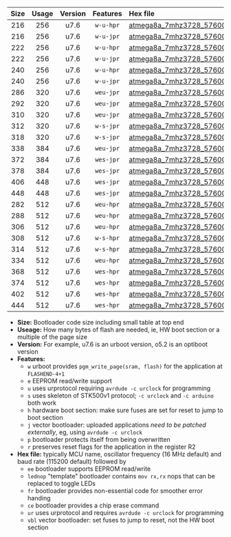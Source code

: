 |Size|Usage|Version|Features|Hex file|
|:-:|:-:|:-:|:-:|:--|
|216|256|u7.6|`w-u-hpr`|[atmega8a_7mhz3728_57600bps_ur.hex](https://raw.githubusercontent.com/stefanrueger/urboot/main/atmega8a_7mhz3728_57600bps_ur.hex)|
|216|256|u7.6|`w-u-jpr`|[atmega8a_7mhz3728_57600bps_ur_vbl.hex](https://raw.githubusercontent.com/stefanrueger/urboot/main/atmega8a_7mhz3728_57600bps_ur_vbl.hex)|
|222|256|u7.6|`w-u-hpr`|[atmega8a_7mhz3728_57600bps_lednop_ur.hex](https://raw.githubusercontent.com/stefanrueger/urboot/main/atmega8a_7mhz3728_57600bps_lednop_ur.hex)|
|222|256|u7.6|`w-u-jpr`|[atmega8a_7mhz3728_57600bps_lednop_ur_vbl.hex](https://raw.githubusercontent.com/stefanrueger/urboot/main/atmega8a_7mhz3728_57600bps_lednop_ur_vbl.hex)|
|240|256|u7.6|`w-u-hpr`|[atmega8a_7mhz3728_57600bps_lednop_fr_ur.hex](https://raw.githubusercontent.com/stefanrueger/urboot/main/atmega8a_7mhz3728_57600bps_lednop_fr_ur.hex)|
|240|256|u7.6|`w-u-jpr`|[atmega8a_7mhz3728_57600bps_lednop_fr_ur_vbl.hex](https://raw.githubusercontent.com/stefanrueger/urboot/main/atmega8a_7mhz3728_57600bps_lednop_fr_ur_vbl.hex)|
|286|320|u7.6|`weu-jpr`|[atmega8a_7mhz3728_57600bps_ee_ur_vbl.hex](https://raw.githubusercontent.com/stefanrueger/urboot/main/atmega8a_7mhz3728_57600bps_ee_ur_vbl.hex)|
|292|320|u7.6|`weu-jpr`|[atmega8a_7mhz3728_57600bps_ee_lednop_ur_vbl.hex](https://raw.githubusercontent.com/stefanrueger/urboot/main/atmega8a_7mhz3728_57600bps_ee_lednop_ur_vbl.hex)|
|310|320|u7.6|`weu-jpr`|[atmega8a_7mhz3728_57600bps_ee_lednop_fr_ur_vbl.hex](https://raw.githubusercontent.com/stefanrueger/urboot/main/atmega8a_7mhz3728_57600bps_ee_lednop_fr_ur_vbl.hex)|
|312|320|u7.6|`w-s-jpr`|[atmega8a_7mhz3728_57600bps_vbl.hex](https://raw.githubusercontent.com/stefanrueger/urboot/main/atmega8a_7mhz3728_57600bps_vbl.hex)|
|318|320|u7.6|`w-s-jpr`|[atmega8a_7mhz3728_57600bps_lednop_vbl.hex](https://raw.githubusercontent.com/stefanrueger/urboot/main/atmega8a_7mhz3728_57600bps_lednop_vbl.hex)|
|338|384|u7.6|`weu-jpr`|[atmega8a_7mhz3728_57600bps_ee_lednop_fr_ce_ur_vbl.hex](https://raw.githubusercontent.com/stefanrueger/urboot/main/atmega8a_7mhz3728_57600bps_ee_lednop_fr_ce_ur_vbl.hex)|
|372|384|u7.6|`wes-jpr`|[atmega8a_7mhz3728_57600bps_ee_vbl.hex](https://raw.githubusercontent.com/stefanrueger/urboot/main/atmega8a_7mhz3728_57600bps_ee_vbl.hex)|
|378|384|u7.6|`wes-jpr`|[atmega8a_7mhz3728_57600bps_ee_lednop_vbl.hex](https://raw.githubusercontent.com/stefanrueger/urboot/main/atmega8a_7mhz3728_57600bps_ee_lednop_vbl.hex)|
|406|448|u7.6|`wes-jpr`|[atmega8a_7mhz3728_57600bps_ee_lednop_fr_vbl.hex](https://raw.githubusercontent.com/stefanrueger/urboot/main/atmega8a_7mhz3728_57600bps_ee_lednop_fr_vbl.hex)|
|448|448|u7.6|`wes-jpr`|[atmega8a_7mhz3728_57600bps_ee_lednop_fr_ce_vbl.hex](https://raw.githubusercontent.com/stefanrueger/urboot/main/atmega8a_7mhz3728_57600bps_ee_lednop_fr_ce_vbl.hex)|
|282|512|u7.6|`weu-hpr`|[atmega8a_7mhz3728_57600bps_ee_ur.hex](https://raw.githubusercontent.com/stefanrueger/urboot/main/atmega8a_7mhz3728_57600bps_ee_ur.hex)|
|288|512|u7.6|`weu-hpr`|[atmega8a_7mhz3728_57600bps_ee_lednop_ur.hex](https://raw.githubusercontent.com/stefanrueger/urboot/main/atmega8a_7mhz3728_57600bps_ee_lednop_ur.hex)|
|306|512|u7.6|`weu-hpr`|[atmega8a_7mhz3728_57600bps_ee_lednop_fr_ur.hex](https://raw.githubusercontent.com/stefanrueger/urboot/main/atmega8a_7mhz3728_57600bps_ee_lednop_fr_ur.hex)|
|308|512|u7.6|`w-s-hpr`|[atmega8a_7mhz3728_57600bps.hex](https://raw.githubusercontent.com/stefanrueger/urboot/main/atmega8a_7mhz3728_57600bps.hex)|
|314|512|u7.6|`w-s-hpr`|[atmega8a_7mhz3728_57600bps_lednop.hex](https://raw.githubusercontent.com/stefanrueger/urboot/main/atmega8a_7mhz3728_57600bps_lednop.hex)|
|334|512|u7.6|`weu-hpr`|[atmega8a_7mhz3728_57600bps_ee_lednop_fr_ce_ur.hex](https://raw.githubusercontent.com/stefanrueger/urboot/main/atmega8a_7mhz3728_57600bps_ee_lednop_fr_ce_ur.hex)|
|368|512|u7.6|`wes-hpr`|[atmega8a_7mhz3728_57600bps_ee.hex](https://raw.githubusercontent.com/stefanrueger/urboot/main/atmega8a_7mhz3728_57600bps_ee.hex)|
|374|512|u7.6|`wes-hpr`|[atmega8a_7mhz3728_57600bps_ee_lednop.hex](https://raw.githubusercontent.com/stefanrueger/urboot/main/atmega8a_7mhz3728_57600bps_ee_lednop.hex)|
|402|512|u7.6|`wes-hpr`|[atmega8a_7mhz3728_57600bps_ee_lednop_fr.hex](https://raw.githubusercontent.com/stefanrueger/urboot/main/atmega8a_7mhz3728_57600bps_ee_lednop_fr.hex)|
|444|512|u7.6|`wes-hpr`|[atmega8a_7mhz3728_57600bps_ee_lednop_fr_ce.hex](https://raw.githubusercontent.com/stefanrueger/urboot/main/atmega8a_7mhz3728_57600bps_ee_lednop_fr_ce.hex)|

- **Size:** Bootloader code size including small table at top end
- **Useage:** How many bytes of flash are needed, ie, HW boot section or a multiple of the page size
- **Version:** For example, u7.6 is an urboot version, o5.2 is an optiboot version
- **Features:**
  + `w` urboot provides `pgm_write_page(sram, flash)` for the application at `FLASHEND-4+1`
  + `e` EEPROM read/write support
  + `u` uses urprotocol requiring `avrdude -c urclock` for programming
  + `s` uses skeleton of STK500v1 protocol; `-c urclock` and `-c arduino` both work
  + `h` hardware boot section: make sure fuses are set for reset to jump to boot section
  + `j` vector bootloader: uploaded applications *need to be patched externally*, eg, using `avrdude -c urclock`
  + `p` bootloader protects itself from being overwritten
  + `r` preserves reset flags for the application in the register R2
- **Hex file:** typically MCU name, oscillator frequency (16 MHz default) and baud rate (115200 default) followed by
  + `ee` bootloader supports EEPROM read/write
  + `lednop` "template" bootloader contains `mov rx,rx` nops that can be replaced to toggle LEDs
  + `fr` bootloader provides non-essential code for smoother error handing
  + `ce` bootloader provides a chip erase command
  + `ur` uses urprotocol and requires `avrdude -c urclock` for programming
  + `vbl` vector bootloader: set fuses to jump to reset, not the HW boot section
